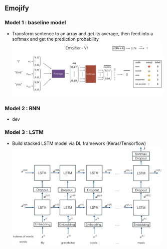 ## Emojify 



### Model 1 : baseline model 
- Transform sentence to an array and get its average, then feed into a softmax and get the prediction probability 
![image](https://github.com/yennanliu/sequence_predictor/blob/master/emojifier/ref/model_baseline.png)


### Model 2 : RNN
- dev 

### Model 3 : LSTM
- Build stacked LSTM model via DL framework (Keras/Tensorflow) 
![image](https://github.com/yennanliu/sequence_predictor/blob/master/emojifier/ref/LSTM.png)

